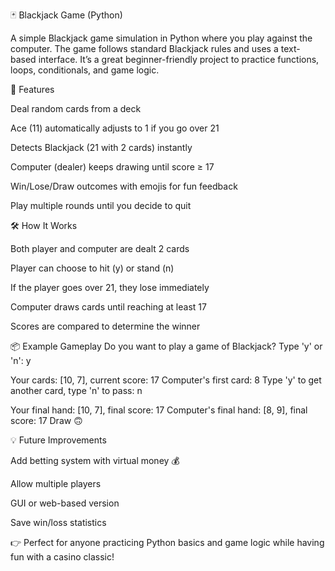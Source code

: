 🃏 Blackjack Game (Python)

A simple Blackjack game simulation in Python where you play against the computer. The game follows standard Blackjack rules and uses a text-based interface. It’s a great beginner-friendly project to practice functions, loops, conditionals, and game logic.

🚀 Features

Deal random cards from a deck

Ace (11) automatically adjusts to 1 if you go over 21

Detects Blackjack (21 with 2 cards) instantly

Computer (dealer) keeps drawing until score ≥ 17

Win/Lose/Draw outcomes with emojis for fun feedback

Play multiple rounds until you decide to quit

🛠️ How It Works

Both player and computer are dealt 2 cards

Player can choose to hit (y) or stand (n)

If the player goes over 21, they lose immediately

Computer draws cards until reaching at least 17

Scores are compared to determine the winner

📦 Example Gameplay
Do you want to play a game of Blackjack? Type 'y' or 'n': y

Your cards: [10, 7], current score: 17
Computer's first card: 8
Type 'y' to get another card, type 'n' to pass: n

Your final hand: [10, 7], final score: 17
Computer's final hand: [8, 9], final score: 17
Draw 🙃

💡 Future Improvements

Add betting system with virtual money 💰

Allow multiple players

GUI or web-based version

Save win/loss statistics

👉 Perfect for anyone practicing Python basics and game logic while having fun with a casino classic!
